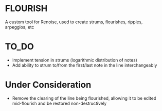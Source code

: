 # FLOURISH
A custom tool for Renoise, used to create strums, flourishes, ripples, arpeggios, etc

# TO_DO
- Implement tension in strums (logarithmic distribution of notes)
- Add ability to strum to/from the first/last note in the line interchangeably

# Under Consideration
- Remove the clearing of the line being flourished, allowing it to be edited mid-flourish and be restored non-destructively
